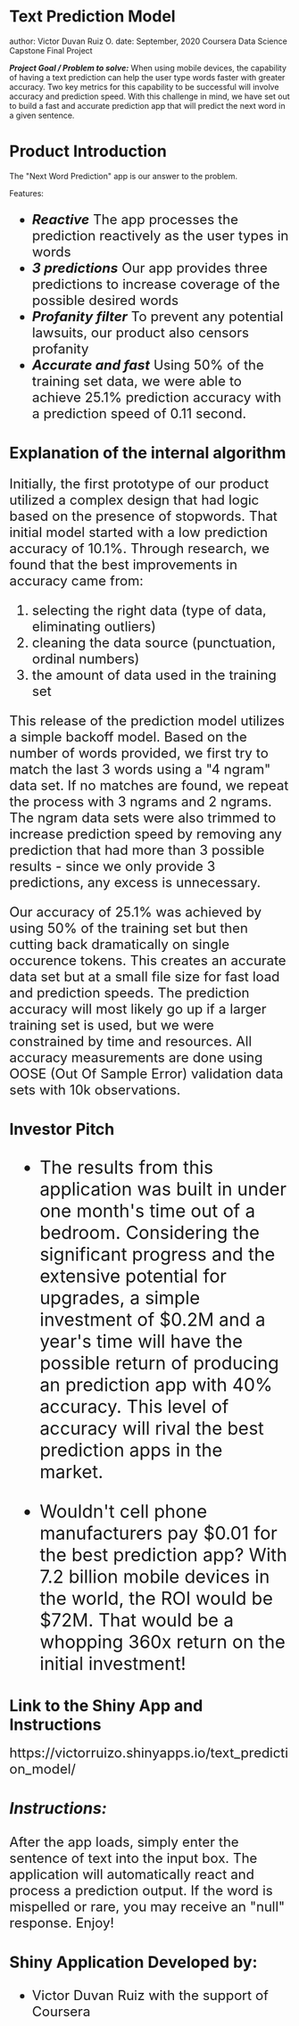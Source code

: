 Text Prediction Model
========================================================
author: Victor Duvan Ruiz O.
date: September, 2020
Coursera Data Science Capstone Final Project

***Project Goal / Problem to solve:***
When using mobile devices, the capability of having a text prediction can help the user type words faster with greater accuracy. Two key metrics for this capability to be successful will involve accuracy and prediction speed.  With this challenge in mind, we have set out to build a fast and accurate prediction app that will predict the next word in a given sentence.

Product Introduction
========================================================

The "Next Word Prediction" app is our answer to the problem.

Features:

<font size = "5">

* ***Reactive*** The app processes the prediction reactively as the user types in words
* ***3 predictions*** Our app provides three predictions to increase coverage of the possible desired words
* ***Profanity filter*** To prevent any potential lawsuits, our product also censors profanity
* ***Accurate and fast*** Using 50% of the training set data, we were able to achieve 25.1% prediction accuracy with a prediction speed of 0.11 second.
  
</font>

Explanation of the internal algorithm
========================================================
<font size="5">

Initially, the first prototype of our product utilized a complex design that had logic based on the presence of stopwords.  That initial model started with a low prediction accuracy of 10.1%.  Through research, we found that the best improvements in accuracy came from:

1. selecting the right data (type of data, eliminating outliers)
2. cleaning the data source (punctuation, ordinal numbers)
3. the amount of data used in the training set

This release of the prediction model utilizes a simple backoff model.  Based on the number of words provided, we first try to match the last 3 words using a "4 ngram" data set.  If no matches are found, we repeat the process with 3 ngrams and 2 ngrams.  The ngram data sets were also trimmed to increase prediction speed by removing any prediction that had more than 3 possible results - since we only provide 3 predictions, any excess is unnecessary.

Our accuracy of 25.1% was achieved by using 50% of the training set but then cutting back dramatically on single occurence tokens.  This creates an accurate data set but at a small file size for fast load and prediction speeds.  The prediction accuracy will most likely go up if a larger training set is used, but we were constrained by time and resources.  All accuracy measurements are done using OOSE (Out Of Sample Error) validation data sets with 10k observations.

 </font> 

Investor Pitch
========================================================
<font size = "6">

* The results from this application was built in under one month's time out of a bedroom.  Considering the significant progress and the extensive potential for upgrades, a simple investment of $0.2M and a year's time will have the possible return of producing an prediction app with 40% accuracy.  This level of accuracy will rival the best prediction apps in the market.

* Wouldn't cell phone manufacturers pay $0.01 for the best prediction app?  With 7.2 billion mobile devices in the world, the ROI would be $72M.  That would be a whopping 360x return on the initial investment!



</font>

Link to the Shiny App and Instructions
========================================================
<font size = "5">
https://victorruizo.shinyapps.io/text_prediction_model/

### ***Instructions:*** <br>
After the app loads, simply enter the sentence of text into the input box.  The application will automatically react and process a prediction output.  If the word is mispelled or rare, you may receive an "null" response.  Enjoy!

### Shiny Application Developed by:

* Victor Duvan Ruiz with the support of Coursera


